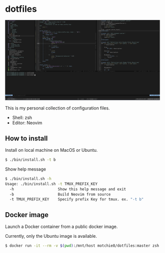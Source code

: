 # dotfiles

![Screenshot Image](docs/screenshot.png)

This is my personal collection of configuration files.

* Shell: zsh
* Editor: Neovim

## How to install

Install on local machine on MacOS or Ubuntu.

```sh
$ ./bin/install.sh -t b
```

Show help message
```sh
$ ./bin/install.sh -h
Usage: ./bin/install.sh -t TMUX_PREFIX_KEY
  -h                    Show this help message and exit
  -b                    Build Neovim from source
  -t TMUX_PREFIX_KEY    Specify prefix Key for tmux. ex. "-t b"
```

## Docker image
Launch a Docker container from a public docker image.

Currently, only the Ubuntu image is available.

```sh
$ docker run -it --rm -v $(pwd):/mnt/host motchie8/dotfiles:master zsh
```
